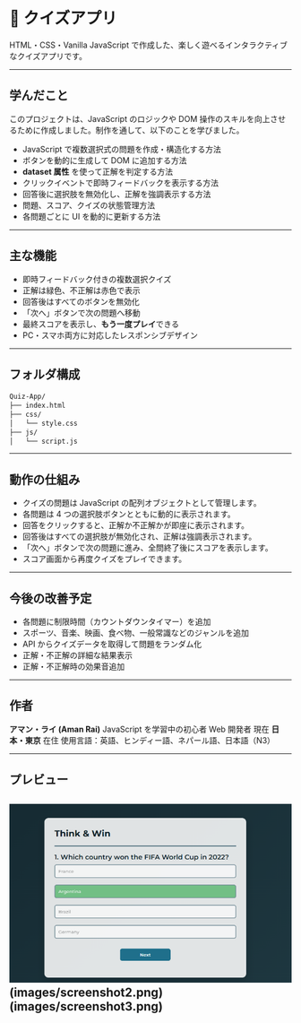 
# 🎯 クイズアプリ

HTML・CSS・Vanilla JavaScript で作成した、楽しく遊べるインタラクティブなクイズアプリです。

---

## 学んだこと

このプロジェクトは、JavaScript のロジックや DOM 操作のスキルを向上させるために作成しました。制作を通して、以下のことを学びました。

* JavaScript で複数選択式の問題を作成・構造化する方法
* ボタンを動的に生成して DOM に追加する方法
* **dataset 属性** を使って正解を判定する方法
* クリックイベントで即時フィードバックを表示する方法
* 回答後に選択肢を無効化し、正解を強調表示する方法
* 問題、スコア、クイズの状態管理方法
* 各問題ごとに UI を動的に更新する方法

---

## 主な機能

* 即時フィードバック付きの複数選択クイズ
* 正解は緑色、不正解は赤色で表示
* 回答後はすべてのボタンを無効化
* 「次へ」ボタンで次の問題へ移動
* 最終スコアを表示し、**もう一度プレイ**できる
* PC・スマホ両方に対応したレスポンシブデザイン

---

## フォルダ構成

```
Quiz-App/
├── index.html                 
├── css/
│   └── style.css            
├── js/
│   └── script.js                   
```

---

## 動作の仕組み

* クイズの問題は JavaScript の配列オブジェクトとして管理します。
* 各問題は 4 つの選択肢ボタンとともに動的に表示されます。
* 回答をクリックすると、正解か不正解かが即座に表示されます。
* 回答後はすべての選択肢が無効化され、正解は強調表示されます。
* 「次へ」ボタンで次の問題に進み、全問終了後にスコアを表示します。
* スコア画面から再度クイズをプレイできます。

---

## 今後の改善予定

* 各問題に制限時間（カウントダウンタイマー）を追加
* スポーツ、音楽、映画、食べ物、一般常識などのジャンルを追加
* API からクイズデータを取得して問題をランダム化
* 正解・不正解の詳細な結果表示
* 正解・不正解時の効果音追加

---

## 作者

**アマン・ライ (Aman Rai)**
JavaScript を学習中の初心者 Web 開発者
現在 **日本・東京** 在住
使用言語：英語、ヒンディー語、ネパール語、日本語（N3）

---

## プレビュー

![アプリのスクリーンショット](images/screenshot1.png)
(images/screenshot2.png)
(images/screenshot3.png)
---
